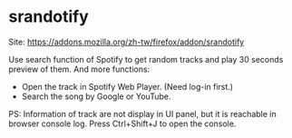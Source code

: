 # srandotify

Site: https://addons.mozilla.org/zh-tw/firefox/addon/srandotify

Use search function of Spotify to get random tracks and play 30 seconds preview of them.
And more functions:
* Open the track in Spotify Web Player. (Need log-in first.)
* Search the song by Google or YouTube.

PS: Information of track are not display in UI panel, but it is reachable in browser console log. Press Ctrl+Shift+J to open the console.
